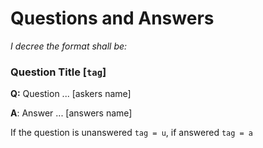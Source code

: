 # Questions and Answers

<!-- toc --> 

*I decree the format shall be:* 

### Question Title [`tag`]

**Q:** Question ... [askers name]

**A**: Answer ... [answers name]

  If the question is unanswered `tag = u`, if answered `tag = a `  

